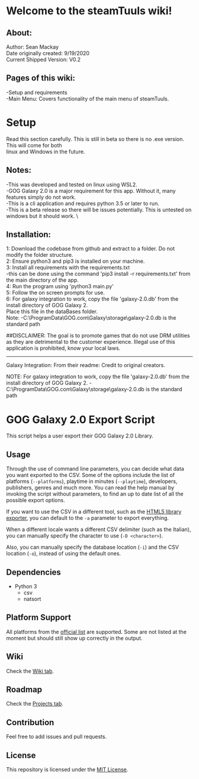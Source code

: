 # Welcome to the steamTuuls wiki!

## About: 
Author: Sean Mackay \
Date originally created: 9/19/2020 \
Current Shipped Version: V0.2  

## Pages of this wiki:
-Setup and requirements \
-Main Menu: Covers functionality of the main menu of steamTuuls.


# Setup
Read this section carefully. This is still in beta so there is no .exe version. This will come for both \
linux and Windows in the future. 

## Notes: 
-This was developed and tested on linux using WSL2. \
-GOG Galaxy 2.0 is a major requirement for this app. Without it, many features simply do not work. \
-This is a cli application and requires python 3.5 or later to run. \
-This is a beta release so there will be issues potentially. This is untested on windows but it should work. \

## Installation: 
1: Download the codebase from github and extract to a folder. Do not modify the folder structure. \
2: Ensure python3 and pip3 is installed on your machine. \
3: Install all requirements with the requirements.txt \
-this can be done using the command 'pip3 install -r requirements.txt' from the main directory of the app. \
4: Run the program using 'python3 main.py' \
5: Follow the on screen prompts for use. \
6: For galaxy integration to work, copy the file 'galaxy-2.0.db' from the install directory of GOG Galaxy 2.\
Place this file in the dataBases folder. \
 Note: -C:\ProgramData\GOG.com\Galaxy\storage\galaxy-2.0.db is the standard path

##DISCLAIMER: The goal is to promote games that do not use DRM utilities as they
            are detrimental to the customer experience. Illegal use of this
            application is prohibited, know your local laws.

_______________________________________________________________________________
Galaxy Integration:
From their readme:
Credit to original creators.

NOTE: For galaxy integration to work, copy the file 'galaxy-2.0.db' from the
      install directory of GOG Galaxy 2.
      -C:\\ProgramData\\GOG.com\\Galaxy\\storage\\galaxy-2.0.db is the standard
      path


# GOG Galaxy 2.0 Export Script

This script helps a user export their GOG Galaxy 2.0 Library.

## Usage

Through the use of command line parameters, you can decide what data you want exported to the CSV. Some of the options include the list of platforms (`--platforms`), playtime in minutes (`--playtime`), developers, publishers, genres and much more. You can read the help manual by invoking the script without parameters, to find an up to date list of all the possible export options.

If you want to use the CSV in a different tool, such as the [HTML5 library exporter](https://github.com/Varstahl/GOG-Galaxy-HTML5-exporter), you can default to the `-a` parameter to export everything.

When a different locale wants a different CSV delimiter (such as the Italian), you can manually specify the character to use (`-D <character>`).

Also, you can manually specify the database location (`-i`) and the CSV location (`-o`), instead of using the default ones.

## Dependencies

- Python 3
  - csv
  - natsort

## Platform Support

All platforms from the [official list](https://github.com/gogcom/galaxy-integrations-python-api/blob/master/PLATFORM_IDs.md) are supported. Some are not listed at the moment but should still show up correctly in the output.

## Wiki

Check the [Wiki tab](https://github.com/AB1908/GOG-Galaxy-Export-Script/wiki).

## Roadmap

Check the [Projects tab](https://github.com/AB1908/GOG-Galaxy-Export-Script/projects).

## Contribution

Feel free to add issues and pull requests.

## License

This repository is licensed under the [MIT License](https://github.com/AB1908/GOG-Galaxy-Export-Script/blob/master/LICENSE).
